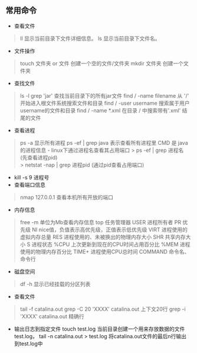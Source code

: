 ## 常用命令
- 查看文件
> ll  显示当前目录下文件详细信息。 
> ls 显示当前目录下文件名。

- 文件操作
> touch 文件夹 or 文件 创建一个空的文件/文件夹
> mkdir 文件夹 创建一个文件夹

- 查找文件
> ls -l grep 'jar' 查找当前目录下的所有jar文件
> find / -name filename 从 '/' 开始进入根文件系统搜索文件和目录
> find / -user username 搜索属于用户username的文件和目录
> find / -name *.xml 在目录 / 中搜索带有'.xml' 结尾的文件

- 查看进程
> ps -a 显示所有进程 
> ps -ef | grep java 表示查看所有进程里 CMD 是 java 的进程信息 
    - linux下通过进程名查看其占用端口
        > ps -ef | grep 进程名  (先查看进程pid)   
        > netstat -nap | grep 进程pid  (通过pid查看占用端口)

- kill -s 9 进程号
- 查看端口信息
> nmap 127.0.0.1 查看本机所有开放的端口

- 内存信息
> free -m  单位为Mb查看内存信息
> top     任务管理器
USER    进程所有者
PR  优先级
NI  nice值，负值表示高优先级，正值表示低优先级
VIRT    进程使用的虚拟内存总量
RES 进程使用的、未被换出的物理内存大小
SHR 共享内存大小
S   进程状态
%CPU    上次更新到现在的CPU时间占用百分比
%MEM    进程使用的物理内存百分比
TIME+   进程使用CPU总时间
COMMAND 命令名、命令行

- 磁盘空间
> df -h 显示已经挂载的分区列表 

- 查看文件
> tail -f catalina.out 
> grep -C 20 'XXXX' catalina.out  上下文20行
> grep -i  'XXXX' catalina.out  精确行
   - 输出日志到指定文件
    touch test.log  当前目录创建一个用来存放数据的文件 test.log， 
    tail -n catalina.out > test.log  将catalina.out文件的最后n行输出到test.log中 
      